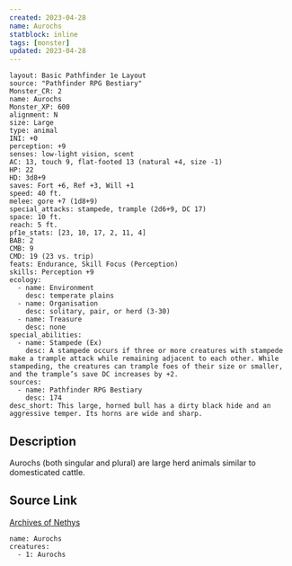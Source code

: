 ```yaml
---
created: 2023-04-28
name: Aurochs
statblock: inline
tags: [monster]
updated: 2023-04-28
---
```

```statblock
layout: Basic Pathfinder 1e Layout
source: "Pathfinder RPG Bestiary"
Monster_CR: 2
name: Aurochs
Monster_XP: 600
alignment: N
size: Large
type: animal
INI: +0
perception: +9
senses: low-light vision, scent
AC: 13, touch 9, flat-footed 13 (natural +4, size -1)
HP: 22
HD: 3d8+9
saves: Fort +6, Ref +3, Will +1
speed: 40 ft.
melee: gore +7 (1d8+9)
special_attacks: stampede, trample (2d6+9, DC 17)
space: 10 ft.
reach: 5 ft.
pf1e_stats: [23, 10, 17, 2, 11, 4]
BAB: 2
CMB: 9
CMD: 19 (23 vs. trip)
feats: Endurance, Skill Focus (Perception)
skills: Perception +9
ecology:
  - name: Environment
    desc: temperate plains
  - name: Organisation
    desc: solitary, pair, or herd (3-30)
  - name: Treasure
    desc: none
special_abilities:
  - name: Stampede (Ex)
    desc: A stampede occurs if three or more creatures with stampede make a trample attack while remaining adjacent to each other. While stampeding, the creatures can trample foes of their size or smaller, and the trample’s save DC increases by +2.
sources:
  - name: Pathfinder RPG Bestiary
    desc: 174
desc_short: This large, horned bull has a dirty black hide and an aggressive temper. Its horns are wide and sharp.
```
## Description
Aurochs (both singular and plural) are large herd animals similar to domesticated cattle.
## Source Link
[Archives of Nethys](https://aonprd.com/MonsterDisplay.aspx?ItemName=Aurochs)
```encounter-table
name: Aurochs
creatures:
  - 1: Aurochs
```
